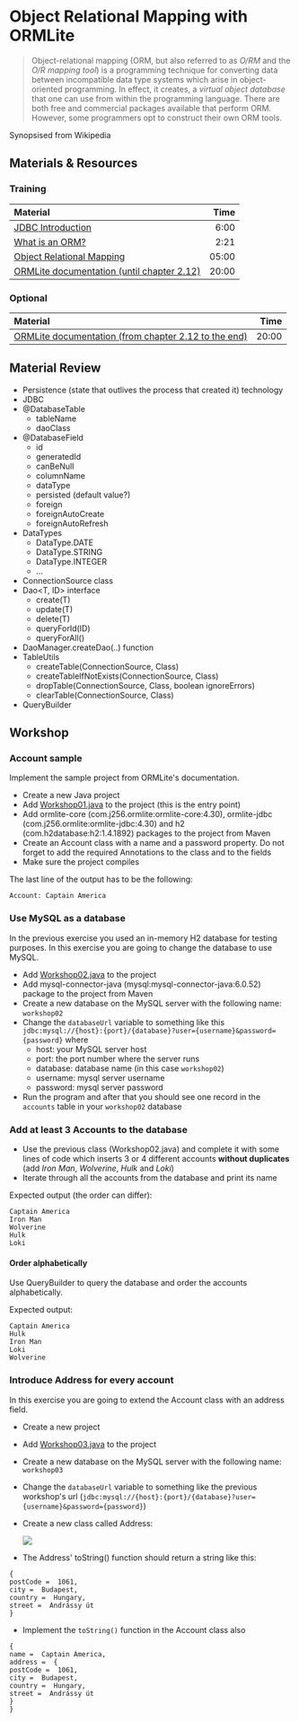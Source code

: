 # Object Relational Mapping with ORMLite
> Object-relational mapping (ORM, but also referred to as *O/RM* and the *O/R mapping tool*) is a programming technique for converting data between incompatible data type systems which arise in object-oriented programming. In effect, it creates, a *virtual object database* that one can use from within the programming language. There are both free and commercial packages available that perform ORM.  However, some programmers opt to construct their own ORM tools.

Synopsised from Wikipedia

## Materials & Resources

### Training
| Material | Time |
|:-------- |-----:|
| [JDBC Introduction](https://docs.oracle.com/javase/tutorial/jdbc/overview/index.html) | 6:00 |
| [What is an ORM?](https://www.youtube.com/watch?v=LooPUh5_QKI) | 2:21 |
| [Object Relational Mapping](http://tech.lalitbhatt.net/2014/07/object-relationship-mapping-orm.html) | 05:00 |
| [ORMLite documentation (until chapter 2.12)](http://ormlite.com/docs/ormlite.pdf) | 20:00 |


### Optional
| Material | Time |
|:-------- |-----:|
| [ORMLite documentation (from chapter 2.12 to the end)](http://ormlite.com/docs/ormlite.pdf) | 20:00 |

## Material Review
- Persistence (state that outlives the process that created it) technology
- JDBC
- @DatabaseTable
  - tableName
  - daoClass
- @DatabaseField
  - id
  - generatedId
  - canBeNull
  - columnName
  - dataType
  - persisted (default value?)
  - foreign
  - foreignAutoCreate
  - foreignAutoRefresh
- DataTypes
  - DataType.DATE
  - DataType.STRING
  - DataType.INTEGER
  - ...
- ConnectionSource class
- Dao<T, ID> interface
  - create(T)
  - update(T)
  - delete(T)
  - queryForId(ID)
  - queryForAll()
- DaoManager.createDao(..) function
- TableUtils
  - createTable(ConnectionSource, Class)
  - createTableIfNotExists(ConnectionSource, Class)
  - dropTable(ConnectionSource, Class, boolean ignoreErrors)
  - clearTable(ConnectionSource, Class)
- QueryBuilder

## Workshop

### Account sample
Implement the sample project from ORMLite's documentation.

- Create a new Java project
- Add [Workshop01.java](workshop/Workshop01.java) to the project (this is the entry point)
- Add ormlite-core (com.j256.ormlite:ormlite-core:4.30), ormlite-jdbc (com.j256.ormlite:ormlite-jdbc:4.30) and h2 (com.h2database:h2:1.4.1892) packages to the project from Maven
- Create an Account class with a name and a password property. Do not forget to add the required Annotations to the class and to the fields
- Make sure the project compiles

The last line of the output has to be the following:

```
Account: Captain America
```

### Use MySQL as a database
In the previous exercise you used an in-memory H2 database for testing purposes. In this exercise you are going to change the database to use MySQL.

- Add [Workshop02.java](workshop/Workshop02.java) to the project
- Add mysql-connector-java (mysql:mysql-connector-java:6.0.52) package to the project from Maven
- Create a new database on the MySQL server with the following name: `workshop02`
- Change the `databaseUrl` variable to something like this `jdbc:mysql://{host}:{port}/{database}?user={username}&password={password}` where
  - host: your MySQL server host
  - port: the port number where the server runs
  - database: database name (in this case `workshop02`)
  - username: mysql server username
  - password: mysql server password
- Run the program and after that you should see one record in the `accounts` table in your `workshop02` database

### Add at least 3 Accounts to the database

- Use the previous class (Workshop02.java) and complete it with some lines of code which inserts 3 or 4 different accounts __without duplicates__ (add *Iron Man*, *Wolverine*, *Hulk* and *Loki*)
- Iterate through all the accounts from the database and print its name

Expected output (the order can differ):
```
Captain America
Iron Man
Wolverine
Hulk
Loki
```

#### Order alphabetically
Use QueryBuilder to query the database and order the accounts alphabetically.

Expected output:
```
Captain America
Hulk
Iron Man
Loki
Wolverine
```

### Introduce Address for every account
In this exercise you are going to extend the Account class with an address field.

- Create a new project
- Add [Workshop03.java](workshop/Workshop03.java) to the project
- Create a new database on the MySQL server with the following name: `workshop03`
- Change the `databaseUrl` variable to something like the previous workshop's url (`jdbc:mysql://{host}:{port}/{database}?user={username}&password={password}`)
- Create a new class called Address:

  <img src="http://yuml.me/diagram/scruffy/class/[Address|-street;-city;-postCode;-country|+toString()]" >
- The Address' toString() function should return a string like this:
```
{
postCode =  1061,
city =  Budapest,
country =  Hungary,
street =  Andrássy út
}
```
- Implement the `toString()` function in the Account class also
```
{
name =  Captain America,
address =  {
postCode =  1061,
city =  Budapest,
country =  Hungary,
street =  Andrássy út
}
}
```
